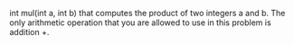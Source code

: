 int mul(int a, int b) that computes the product of two integers a and b. The only arithmetic
operation that you are allowed to use in this problem is addition +.
